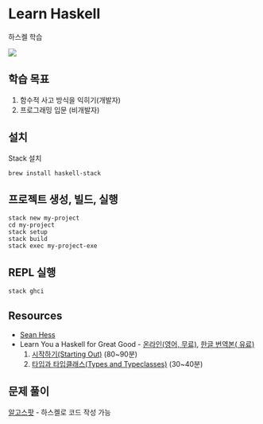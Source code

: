 # Learn Haskell
하스켈 학습

[<img src="https://samuelthomaservin.files.wordpress.com/2014/01/haskell.png">](http://google.com.au/)

## 학습 목표
1. 함수적 사고 방식을 익히기(개발자)
2. 프로그래밍 입문 (비개발자)

## 설치
Stack 설치
```
brew install haskell-stack
```

## 프로젝트 생성, 빌드, 실행
```
stack new my-project
cd my-project
stack setup
stack build
stack exec my-project-exe
```

## REPL 실행
```
stack ghci
```

## Resources
* [Sean Hess](http://seanhess.github.io/)
* Learn You a Haskell for Great Good - [온라인(영어, 무료)](http://learnyouahaskell.com/), [한글 번역본( 유료)](http://book.naver.com/bookdb/book_detail.nhn?bid=7436299)
  1. [시작하기(Starting Out)](http://learnyouahaskell.com/starting-out) (80~90분)
  2. [타입과 타입클래스(Types and Typeclasses)](http://learnyouahaskell.com/types-and-typeclasses) (30~40분)

## 문제 풀이
[알고스팟](https://algospot.com/) - 하스켈로 코드 작성 가능


